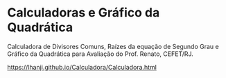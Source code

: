 # Calculadoras e Gráfico da Quadrática
Calculadora de Divisores Comuns, Raízes da equação de Segundo Grau e Gráfico da Quadrática para Avaliação do Prof. Renato, CEFET/RJ.

https://lhanji.github.io/Calculadora/Calculadora.html

